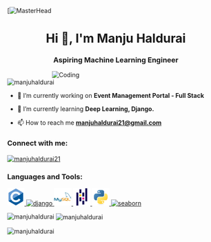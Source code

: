 [![MasterHead](https://drive.google.com/uc?export=view&id=1mpenr_st_pl1iVhcjCqIjngm0GKgSDiK)
<h1 align="center">Hi 👋, I'm Manju Haldurai</h1>
<h3 align="center">Aspiring Machine Learning Engineer</h3>
<img align="right" alt="Coding" width="400" src="https://cdn.dribbble.com/users/17707/screenshots/2413754/rrr.gif">

<p align="left"> <img src="https://komarev.com/ghpvc/?username=manjuhaldurai&label=Profile%20views&color=0e75b6&style=flat" alt="manjuhaldurai" /> </p>

- 🔭 I’m currently working on **Event Management Portal - Full Stack**

- 🌱 I’m currently learning **Deep Learning, Django.**

- 📫 How to reach me **manjuhaldurai21@gmail.com**

<h3 align="left">Connect with me:</h3>
<p align="left">
<a href="https://linkedin.com/in/manjuhaldurai21" target="blank"><img align="center" src="https://raw.githubusercontent.com/rahuldkjain/github-profile-readme-generator/master/src/images/icons/Social/linked-in-alt.svg" alt="manjuhaldurai21" height="30" width="40" /></a>
</p>

<h3 align="left">Languages and Tools:</h3>
<p align="left"> 
<a href="https://www.cprogramming.com/" target="_blank" rel="noreferrer"> 
<img src="https://raw.githubusercontent.com/devicons/devicon/master/icons/c/c-original.svg" alt="c" width="40" height="40"/> 
</a> 
<a href="https://www.djangoproject.com/" target="_blank" rel="noreferrer"> 
<img src="https://cdn.worldvectorlogo.com/logos/django.svg" alt="django" width="40" height="40"/> 
</a> 
<a href="https://www.mysql.com/" target="_blank" rel="noreferrer"> 
<img src="https://raw.githubusercontent.com/devicons/devicon/master/icons/mysql/mysql-original-wordmark.svg" alt="mysql" width="40" height="40"/> 
</a> 
<a href="https://pandas.pydata.org/" target="_blank" rel="noreferrer"> 
<img src="https://raw.githubusercontent.com/devicons/devicon/2ae2a900d2f041da66e950e4d48052658d850630/icons/pandas/pandas-original.svg" alt="pandas" width="40" height="40"/> 
</a> 
<a href="https://www.python.org" target="_blank" rel="noreferrer"> 
<img src="https://raw.githubusercontent.com/devicons/devicon/master/icons/python/python-original.svg" alt="python" width="40" height="40"/> 
</a> 
<a href="https://seaborn.pydata.org/" target="_blank" rel="noreferrer"> 
<img src="https://seaborn.pydata.org/_images/logo-mark-lightbg.svg" alt="seaborn" width="40" height="40"/> 
</a> 
</p>

<p><img align="left" src="https://github-readme-stats.vercel.app/api/top-langs?username=manjuhaldurai&show_icons=true&locale=en&layout=compact" alt="manjuhaldurai" /></p>

<p>&nbsp;<img align="center" src="https://github-readme-stats.vercel.app/api?username=manjuhaldurai&show_icons=true&locale=en" alt="manjuhaldurai" /></p>

<p><img align="center" src="https://github-readme-streak-stats.herokuapp.com/?user=manjuhaldurai&" alt="manjuhaldurai" /></p>

